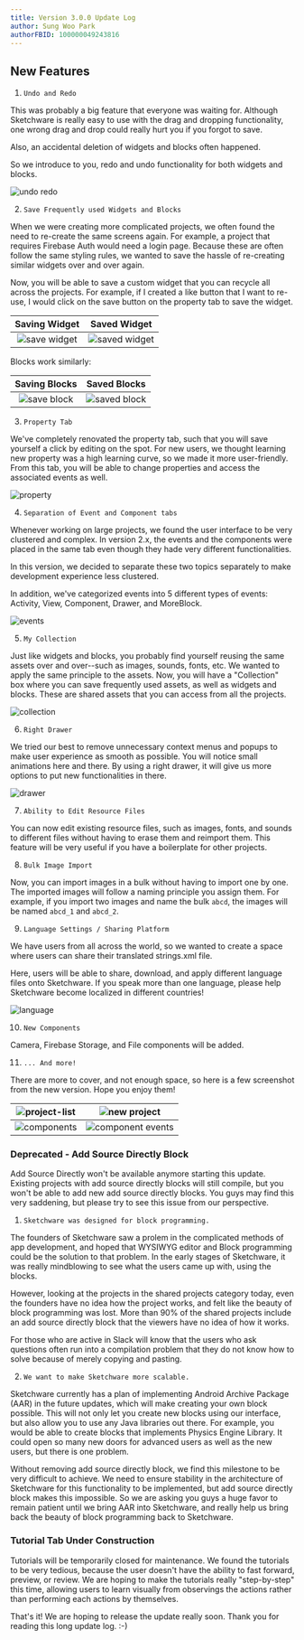 ```yaml
---
title: Version 3.0.0 Update Log
author: Sung Woo Park
authorFBID: 100000049243816
---
```


## New Features

1.  `Undo and Redo`

This was probably a big feature that everyone was waiting for. Although Sketchware is really easy to use with the drag and dropping functionality, one wrong drag and drop could really hurt you if you forgot to save.

Also, an accidental deletion of widgets and blocks often happened.

So we introduce to you, redo and undo functionality for both widgets and blocks.

![undo redo](/img/blogs/2018-06-05/undo-redo.png)

2.  `Save Frequently used Widgets and Blocks`

When we were creating more complicated projects, we often found the need to re-create the same screens again. For example, a project that requires Firebase Auth would need a login page. Because these are often follow the same styling rules, we wanted to save the hassle of re-creating similar widgets over and over again.

Now, you will be able to save a custom widget that you can recycle all across the projects. For example, if I created a like button that I want to re-use, I would click on the save button on the property tab to save the widget.

| Saving Widget                                         | Saved Widget                                            |
| :---------------------------------------------------: | :-----------------------------------------------------: |
| ![save widget](/img/blogs/2018-06-05/save-widget.png) | ![saved widget](/img/blogs/2018-06-05/saved-widget.png) |

Blocks work similarly:

| Saving Blocks                                       | Saved Blocks                                          |
| :-------------------------------------------------: | :---------------------------------------------------: |
| ![save block](/img/blogs/2018-06-05/save-block.png) | ![saved block](/img/blogs/2018-06-05/saved-block.png) |

3.  `Property Tab`

We've completely renovated the property tab, such that you will save yourself a click by editing on the spot. For new users, we thought learning new property was a high learning curve, so we made it more user-friendly. From this tab, you will be able to change properties and access the associated events as well.

![property](/img/blogs/2018-06-05/property.png)

4.  `Separation of Event and Component tabs`

Whenever working on large projects, we found the user interface to be very clustered and complex. In version 2.x, the events and the components were placed in the same tab even though they hade very different functionalities.

In this version, we decided to separate these two topics separately to make development experience less clustered.

In addition, we've categorized events into 5 different types of events: Activity, View, Component, Drawer, and MoreBlock.

![events](/img/blogs/2018-06-05/events.png)

5.  `My Collection`

Just like widgets and blocks, you probably find yourself reusing the same assets over and over--such as images, sounds, fonts, etc. We wanted to apply the same principle to the assets. Now, you will have a "Collection" box where you can save frequently used assets, as well as widgets and blocks. These are shared assets that you can access from all the projects.

![collection](/img/blogs/2018-06-05/my-collection.png)

6.  `Right Drawer`

We tried our best to remove unnecessary context menus and popups to make user experience as smooth as possible. You will notice small animations here and there. By using a right drawer, it will give us more options to put new functionalities in there.

![drawer](/img/blogs/2018-06-05/right-drawer.png)

7.  `Ability to Edit Resource Files`

You can now edit existing resource files, such as images, fonts, and sounds to different files without having to erase them and reimport them. This feature will be very useful if you have a boilerplate for other projects.

8.  `Bulk Image Import`

Now, you can import images in a bulk without having to import one by one. The imported images will follow a naming principle you assign them. For example, if you import two images and name the bulk `abcd`, the images will be named `abcd_1` and `abcd_2`.

9.  `Language Settings / Sharing Platform`

We have users from all across the world, so we wanted to create a space where users can share their translated strings.xml file.

Here, users will be able to share, download, and apply different language files onto Sketchware. If you speak more than one language, please help Sketchware become localized in different countries!

![language](/img/blogs/2018-06-05/language.png)

10.  `New Components`

Camera, Firebase Storage, and File components will be added.

11. `... And more!`

There are more to cover, and not enough space, so here is a few screenshot from the new version. Hope you enjoy them!

| ![project-list](/img/blogs/2018-06-05/project-list.png) | ![new project](/img/blogs/2018-06-05/bulk-event.png)            |
| :-----------------------------------------------------: | :-------------------------------------------------------------: |
| ![components](/img/blogs/2018-06-05/components.png)     | ![component events](/img/blogs/2018-06-05/component-events.png) |

### Deprecated - Add Source Directly Block

Add Source Directly won't be available anymore starting this update. Existing projects with add source directly blocks will still compile, but you won't be able to add new add source directly blocks. You guys may find this very saddening, but please try to see this issue from our perspective.

1.  `Sketchware was designed for block programming.`

The founders of Sketchware saw a prolem in the complicated methods of app development, and hoped that WYSIWYG editor and Block programming could be the solution to that problem. In the early stages of Sketchware, it was really mindblowing to see what the users came up with, using the blocks.

However, looking at the projects in the shared projects category today, even the founders have no idea how the project works, and felt like the beauty of block programming was lost. More than 90% of the shared projects include an add source directly block that the viewers have no idea of how it works.

For those who are active in Slack will know that the users who ask questions often run into a compilation problem that they do not know how to solve because of merely copying and pasting.

2.  `We want to make Sketchware more scalable.`

Sketchware currently has a plan of implementing Android Archive Package (AAR) in the future updates, which will make creating your own block possible. This will not only let you create new blocks using our interface, but also allow you to use any Java libraries out there. For example, you would be able to create blocks that implements Physics Engine Library. It could open so many new doors for advanced users as well as the new users, but there is one problem.

Without removing add source directly block, we find this milestone to be very difficult to achieve. We need to ensure stability in the architecture of Sketchware for this functionality to be implemented, but add source directly block makes this impossible. So we are asking you guys a huge favor to remain patient until we bring AAR into Sketchware, and really help us bring back the beauty of block programming back to Sketchware.

### Tutorial Tab Under Construction

Tutorials will be temporarily closed for maintenance. We found the tutorials to be very tedious, because the user doesn't have the ability to fast forward, preview, or review. We are hoping to make the tutorials really "step-by-step" this time, allowing users to learn visually from observings the actions rather than performing each actions by themselves.

That's it! We are hoping to release the update really soon. Thank you for reading this long update log. :-)

